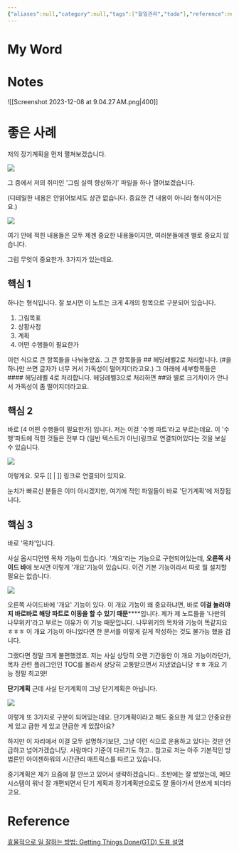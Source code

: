 ```yaml
---
{"aliases":null,"category":null,"tags":["할일관리","todo"],"reference":null,"status":null,"dg-publish":true,"permalink":"/Resources/GTD/","dgPassFrontmatter":true}
---
```



# My Word

# Notes

![[Screenshot 2023-12-08 at 9.04.27 AM.png\|400]]

# 좋은 사례

저의 장기계획을 먼저 펼쳐보겠습니다.

![](https://cafeptthumb-phinf.pstatic.net/MjAyMzEyMzBfNTkg/MDAxNzAzODY3NTczNTM5.ILEXTtC44K5AICSD1GWl9j_F4O8wfk7U4yj7jDF8MHgg.eAe5vGVRRcxJbLaa6IllsoK9FBnyC_L2oMEzzqzK_Cgg.PNG/image.png?type=w1600)

그 중에서 저의 취미인 '그림 실력 향상하기' 파일을 하나 열어보겠습니다.

(디테일한 내용은 안읽어보셔도 상관 없습니다. 중요한 건 내용이 아니라 형식이거든요.)

![](https://cafeptthumb-phinf.pstatic.net/MjAyMzEyMzBfODgg/MDAxNzAzODY3NjY3NzE5.EZsGYAyBK-kbDO5MLP2cPIUqyXBG6wUYK16VZVIi69Ug.GrDoHKoolsPj2qmCFofU8RSIqc6sfINnAgisRiQEUq8g.PNG/image.png?type=w1600)

여기 안에 적힌 내용들은 모두 제겐 중요한 내용들이지만, 여러분들에겐 별로 중요치 않습니다.

그럼 무엇이 중요한가. 3가지가 있는데요.

## **핵심 1**

하나는 형식입니다.​
잘 보시면 이 노트는 크게 4개의 항목으로 구분되어 있습니다.

1. 그림목표
2. 상황사정
3. 계획
4. 어떤 수행들이 필요한가

이런 식으로 큰 항목들을 나눠놓았죠.
그 큰 항목들을 ## 헤딩레벨2로 처리합니다.
(#을 하나만 쓰면 글자가 너무 커서 가독성이 떨어지더라고요.)
그 아래에 세부항목들은 #### 헤딩레벨 4로 처리합니다.
헤딩레벨3으로 처리하면 ##와 별로 크기차이가 안나서 가독성이 좀 떨어지더라고요.
​

## **핵심 2**

바로 [4 어떤 수행들이 필요한가] 입니다.
저는 이걸 '수행 파트'라고 부르는데요.
이 '수행'파트에 적힌 것들은 전부 다 (일반 텍스트가 아닌)링크로 연결되어있다는 것을 보실 수 있습니다.

![](https://cafeptthumb-phinf.pstatic.net/MjAyMzEyMzBfMTI0/MDAxNzAzODY5MjM0MzUz.O5kaCyS9bt_qZ8ZAUb4FLNPipqDp2nCJ6KuUlRzUpIQg.R-ntHjcN1njZg9wyDISS6sguAR9OKAT3REy431VlvW4g.PNG/image.png?type=w1600)

이렇게요. 모두 [[ \| ]] 링크로 연결되어 있지요.

눈치가 빠르신 분들은 이미 아시겠지만, 여기에 적인 파일들이 바로 '단기계획'에 저장됩니다.

## **핵심 3**

바로 '목차'입니다.

사실 옵시디언엔 목차 기능이 있습니다.
'개요'라는 기능으로 구현되어있는데, **오른쪽 사이드 바**에 보시면 이렇게 '개요'기능이 있습니다.
이건 기본 기능이라서 따로 뭘 설치할 필요는 없습니다.

![](https://cafeptthumb-phinf.pstatic.net/MjAyMzEyMzBfMzcg/MDAxNzAzODY5MzMwMzgy.cNZoieNGyMVzTOzCJlGizopLO7mxd6t-zvSJG8RyY3Ag.u95gI0RK18Xvz95ePKTK4tU5SjIt26k0tHXQCcGDV60g.PNG/image.png?type=w1600)

오른쪽 사이드바에 '개요' 기능이 있다.
이 개요 기능이 왜 중요하냐면, 바로 **이걸 눌러야지 바로바로 해당 파트로 이동을 할 수 있기 때문****​**입니다.
제가 제 노트들을 '나만의 나무위키'라고 부르는 이유가 이 기능 때문입니다.
나무위키의 목차와 기능이 똑같지요 ㅎㅎㅎ
이 개요 기능이 아니었다면 한 문서를 이렇게 길게 작성하는 것도 불가능 했을 겁니다.

그랬다면 정말 크게 불편했겠죠.
저는 사실 상당히 오랜 기간동안 이 개요 기능이라던가, 목차 관련 플러그인인 TOC를 몰라서
상당히 고통받으면서 지냈었습니당 ㅎㅎ
개요 기능 정말 최고얏!

**단기계획**
근데 사실 단기계획이 그냥 단기계획은 아닙니다.

![](https://cafeptthumb-phinf.pstatic.net/MjAyMzEyMzBfMjkz/MDAxNzAzODcyOTQ0Mjc2.xWQckWHSaHKIXyAyG-uc5VWCws0Gl7xQ51HptbQQ1Pkg.As7n9jwjRf2LX3otwFPhQlQc8ye336i89R4zrLHBVPYg.PNG/image.png?type=w1600)

이렇게 또 3가지로 구분이 되어있는데요.
단기계획이라고 해도 중요한 게 있고 안중요한 게 있고
급한 게 있고 안급한 게 있잖아요?

하지만 이 자리에서 이걸 모두 설명하기보단, 그냥 이런 식으로 운용하고 있다는 것만 언급하고 넘어가겠습니당.
사람마다 기준이 다르기도 하고..
참고로 저는 아주 기본적인 방법론인 아이젠하워의 시간관리 매트릭스를 따르고 있습니다.

중기계획은 제가 요즘에 잘 안쓰고 있어서 생략하겠습니다..
초반에는 잘 썼었는데, 메모 시스템이 워낙 잘 개편되면서 단기 계획과 장기계획만으로도 잘 돌아가서 안쓰게 되더라고요.

# Reference

[효율적으로 일 잘하는 방법: Getting Things Done(GTD) 도표 설명](https://m.blog.naver.com/hasajon/220648576335)
